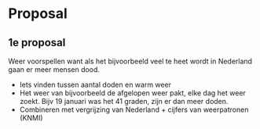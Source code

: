 # Proposal 

## 1e proposal
Weer voorspellen want als het bijvoorbeeld veel te heet wordt in Nederland gaan er meer mensen dood.
- Iets vinden tussen aantal doden en warm weer
- Het weer van bijvoorbeeld de afgelopen weer pakt, elke dag het weer zoekt. Bijv 19 januari was het 41 graden, zijn er dan meer doden. 
- Combineren met vergrijzing van Nederland + cijfers van weerpatronen (KNMI)
